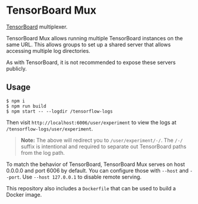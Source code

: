 # TensorBoard Mux

[TensorBoard](https://github.com/tensorflow/tensorboard) multiplexer.

TensorBoard Mux allows running multiple TensorBoard instances on the same URL. This allows groups to set up a shared server that allows accessing multiple log directories.

As with TensorBoard, it is not recommended to expose these servers publicly.

## Usage

```
$ npm i
$ npm run build
$ npm start -- --logdir /tensorflow-logs
```

Then visit `http://localhost:6006/user/experiment` to view the logs at `/tensorflow-logs/user/experiment`.

> **Note:** The above will redirect you to `/user/experiment/-/`. The `/-/` suffix is intentional and required to separate out TensorBoard paths from the log path.

To match the behavior of TensorBoard, TensorBoard Mux serves on host 0.0.0.0 and port 6006 by default. You can configure those with `--host` and `--port`. Use `--host 127.0.0.1` to disable remote serving.

This repository also includes a `Dockerfile` that can be used to build a Docker image.
